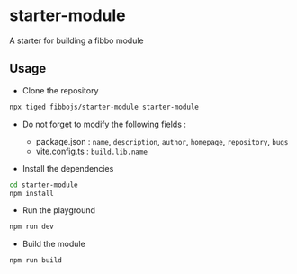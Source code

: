 # starter-module
A starter for building a fibbo module

## Usage

- Clone the repository

```bash
npx tiged fibbojs/starter-module starter-module
```

- Do not forget to modify the following fields :
    - package.json : `name`, `description`, `author`, `homepage`, `repository`, `bugs`
    - vite.config.ts : `build.lib.name`

- Install the dependencies

```bash
cd starter-module
npm install
```

- Run the playground

```bash
npm run dev
```

- Build the module

```bash
npm run build
```

